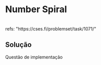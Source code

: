 # Number Spiral

<br>
refs: "https://cses.fi/problemset/task/1071/"


<br>

## Solução
Questão de implementação
